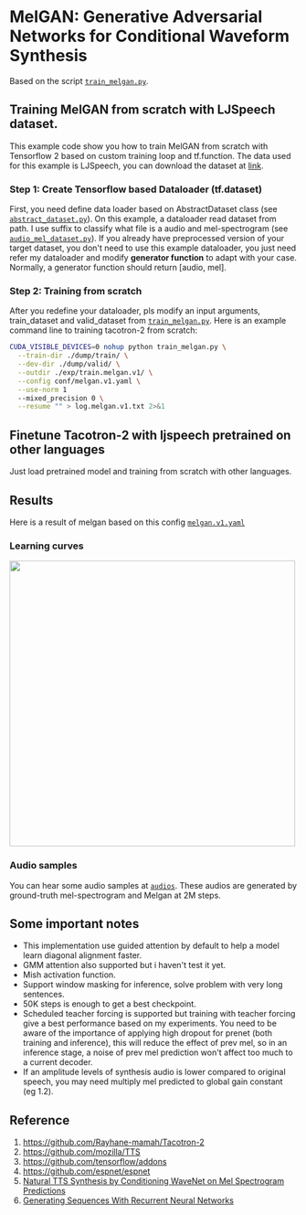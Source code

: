 # MelGAN: Generative Adversarial Networks for Conditional Waveform Synthesis
Based on the script [`train_melgan.py`](https://github.com/dathudeptrai/TensorflowTTS/blob/melgan-example/examples/melgan/train_melgan.py).

## Training MelGAN from scratch with LJSpeech dataset.
This example code show you how to train MelGAN from scratch with Tensorflow 2 based on custom training loop and tf.function. The data used for this example is LJSpeech, you can download the dataset at  [link](https://keithito.com/LJ-Speech-Dataset/).

### Step 1: Create Tensorflow based Dataloader (tf.dataset)
First, you need define data loader based on AbstractDataset class (see [`abstract_dataset.py`](https://github.com/dathudeptrai/TensorflowTTS/blob/tacotron-2-example/tensorflow_tts/datasets/abstract_dataset.py)). On this example, a dataloader read dataset from path. I use suffix to classify what file is a audio and mel-spectrogram (see [`audio_mel_dataset.py`](https://github.com/dathudeptrai/TensorflowTTS/blob/melgan-example/examples/melgan/audio_mel_dataset.py)). If you already have preprocessed version of your target dataset, you don't need to use this example dataloader, you just need refer my dataloader and modify **generator function** to adapt with your case. Normally, a generator function should return [audio, mel].

### Step 2: Training from scratch
After you redefine your dataloader, pls modify an input arguments, train_dataset and valid_dataset from [`train_melgan.py`](https://github.com/dathudeptrai/TensorflowTTS/blob/melgan-example/examples/melgan/train_melgan.py). Here is an example command line to training tacotron-2 from scratch:

```bash
CUDA_VISIBLE_DEVICES=0 nohup python train_melgan.py \
  --train-dir ./dump/train/ \
  --dev-dir ./dump/valid/ \
  --outdir ./exp/train.melgan.v1/ \
  --config conf/melgan.v1.yaml \
  --use-norm 1
  --mixed_precision 0 \
  --resume "" > log.melgan.v1.txt 2>&1
```

## Finetune Tacotron-2 with ljspeech pretrained on other languages
Just load pretrained model and training from scratch with other languages.

## Results
Here is a result of melgan based on this config [`melgan.v1.yaml`](https://github.com/dathudeptrai/TensorflowTTS/blob/melgan-example/examples/melgan/conf/melgan.v1.yaml)

### Learning curves
<img src="fig/tensorboard.png" height="500">

### Audio samples
You can hear some audio samples at [`audios`](https://github.com/dathudeptrai/TensorflowTTS/tree/melgan-example/examples/melgan/audios). These audios are generated by ground-truth mel-spectrogram and Melgan at 2M steps.

## Some important notes
	
* This implementation use guided attention by default to help a model learn diagonal alignment faster.
* GMM attention also supported but i haven't test it yet.
* Mish activation function.
* Support window masking for inference, solve problem with very long sentences.
* 50K steps is enough to get a best checkpoint.
* Scheduled teacher forcing is supported but training with teacher forcing give a best performance based on my experiments. You need to be aware of the importance of applying high dropout for prenet (both training and inference), this will reduce the effect of prev mel, so in an inference stage, a noise of prev mel prediction won't affect too much to a current decoder.
* If an amplitude levels of synthesis audio is lower compared to original speech, you may need multiply mel predicted to global gain constant (eg 1.2).

## Reference

1. https://github.com/Rayhane-mamah/Tacotron-2
2. https://github.com/mozilla/TTS
3. https://github.com/tensorflow/addons
4. https://github.com/espnet/espnet
5. [Natural TTS Synthesis by Conditioning WaveNet on Mel Spectrogram Predictions](https://arxiv.org/abs/1712.05884)
6. [Generating Sequences With Recurrent Neural Networks](https://arxiv.org/abs/1308.0850)